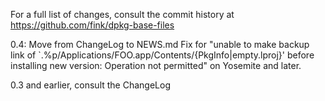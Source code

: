 For a full list of changes, consult the commit history at
https://github.com/fink/dpkg-base-files

0.4:  Move from ChangeLog to NEWS.md
      Fix for "unable to make backup link of `.%p/Applications/FOO.app/Contents/{PkgInfo|empty.lproj}' 
               before installing new version: Operation not permitted" on Yosemite and later.

0.3 and earlier, consult the ChangeLog
